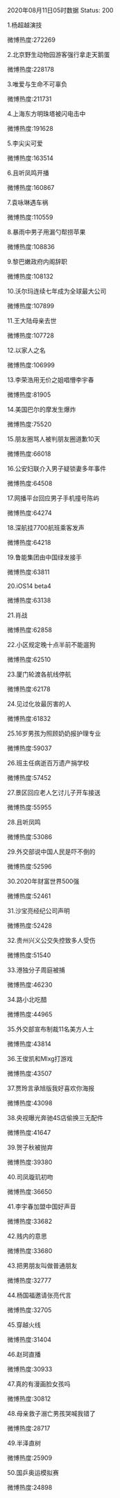 2020年08月11日05时数据
Status: 200

1.杨超越演技

微博热度:272269

2.北京野生动物园游客强行拿走天鹅蛋

微博热度:228178

3.唯爱与生命不可辜负

微博热度:211731

4.上海东方明珠塔被闪电击中

微博热度:191628

5.李尖尖可爱

微博热度:163514

6.且听凤鸣开播

微博热度:160867

7.袁咏琳遇车祸

微博热度:110559

8.暴雨中男子用漏勺帮捞苹果

微博热度:108836

9.黎巴嫩政府内阁辞职

微博热度:108132

10.沃尔玛连续七年成为全球最大公司

微博热度:107899

11.王大陆母亲去世

微博热度:107728

12.以家人之名

微博热度:106999

13.李荣浩用无价之姐唱懵李宇春

微博热度:81905

14.美国巴尔的摩发生爆炸

微博热度:75520

15.朋友圈骂人被判朋友圈道歉10天

微博热度:66018

16.公安妇联介入男子疑锁妻多年事件

微博热度:64508

17.网播平台回应男子手机撞号陈屿

微博热度:64274

18.深航挂7700航班乘客发声

微博热度:64218

19.鲁能集团由中国绿发接手

微博热度:63811

20.iOS14 beta4

微博热度:63138

21.肖战

微博热度:62858

22.小区规定晚十点半前不能遛狗

微博热度:62510

23.厦门轮渡各航线停航

微博热度:62178

24.见过化妆最厉害的人

微博热度:61832

25.16岁男孩为照顾奶奶报护理专业

微博热度:59037

26.班主任病逝百万遗产捐学校

微博热度:57452

27.景区回应老人乞讨儿子开车接送

微博热度:55955

28.且听凤鸣

微博热度:53086

29.外交部说中国人民是吓不倒的

微博热度:52596

30.2020年财富世界500强

微博热度:52461

31.沙宝亮经纪公司声明

微博热度:52428

32.贵州兴义公交失控致多人受伤

微博热度:51540

33.港独分子周庭被捕

微博热度:46230

34.路小北吃醋

微博热度:44965

35.外交部宣布制裁11名美方人士

微博热度:43814

36.王俊凯和Mlxg打游戏

微博热度:43507

37.贾玲言承旭版我好喜欢你海报

微博热度:43098

38.央视曝光奔驰4S店偷换三无配件

微博热度:41647

39.贺子秋被抛弃

微博热度:39380

40.司凤璇玑初吻

微博热度:36650

41.李宇春加盟中国好声音

微博热度:33682

42.贱内的意思

微博热度:33680

43.把男朋友叫做普通朋友

微博热度:32777

44.杨国福邀请张亮代言

微博热度:32705

45.穿越火线

微博热度:31404

46.赵珂直播

微博热度:30933

47.真的有漫画脸女孩吗

微博热度:30812

48.母亲救子溺亡男孩哭喊我错了

微博热度:28717

49.半泽直树

微博热度:25909

50.国乒奥运模拟赛

微博热度:24898

